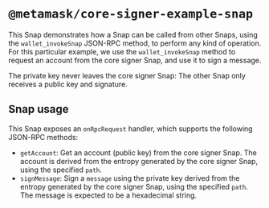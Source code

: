 # `@metamask/core-signer-example-snap`

This Snap demonstrates how a Snap can be called from other Snaps, using the
`wallet_invokeSnap` JSON-RPC method, to perform any kind of operation. For this
particular example, we use the `wallet_invokeSnap` method to request an account
from the core signer Snap, and use it to sign a message.

The private key never leaves the core signer Snap: The other Snap only receives
a public key and signature.

## Snap usage

This Snap exposes an `onRpcRequest` handler, which supports the following
JSON-RPC methods:

- `getAccount`: Get an account (public key) from the core signer Snap. The
  account is derived from the entropy generated by the core signer Snap, using
  the specified `path`.
- `signMessage`: Sign a `message` using the private key derived from the entropy
  generated by the core signer Snap, using the specified `path`. The message is
  expected to be a hexadecimal string.
